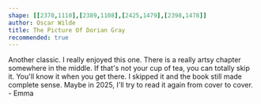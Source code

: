```yaml
---
shape: [[2370,1110],[2389,1108],[2425,1479],[2398,1478]]
author: Oscar Wilde
title: The Picture Of Dorian Gray
recommended: true
---
```


Another classic. I really enjoyed this one. There is a really artsy chapter somewhere in the middle.  If that's not your cup of tea, you can totally skip it.  You'll know it when you get there.  I skipped it and the book still made complete sense.  Maybe in 2025, I'll try to read it again from cover to cover. - Emma
